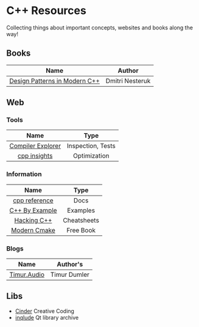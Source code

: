# C++ Resources 

Collecting things about important concepts, websites and books along the way!

## Books

| **Name** | **Author** |
|:--------:|:----------:|
|[Design Patterns in Modern C++](https://link.springer.com/book/10.1007/978-1-4842-3603-1)| Dmitri Nesteruk |

## Web

### Tools

|                      **Name**                       |     **Type**      |
|:---------------------------------------------------:|:-----------------:|
| [Compiler Explorer](https://compiler-explorer.com/) | Inspection, Tests |
|       [cpp insights](https://cppinsights.io/)       |   Optimization    |

### Information

|                                              **Name**                                              |  **Type**   |
|:--------------------------------------------------------------------------------------------------:|:-----------:|
|                          [cpp reference](https://en.cppreference.com/w/)                           |    Docs     |
|                            [C++ By Example](https://cppbyexample.com/)                             |  Examples   |
|                    [Hacking C++](https://hackingcpp.com/cpp/cheat_sheets.html)                     | Cheatsheets |
|                      [Modern Cmake](https://cliutils.gitlab.io/modern-cmake/)                      |  Free Book  |

### Blogs

|                   **Name**                    | **Author's** |
|:---------------------------------------------:|:------------:|
| [Timur.Audio](https://timur.audio/) | Timur Dumler |

## Libs
- [Cinder](https://github.com/cinder/Cinder) Creative Coding<br>
- [inqlude](https://inqlude.org/) Qt library archive<br>
